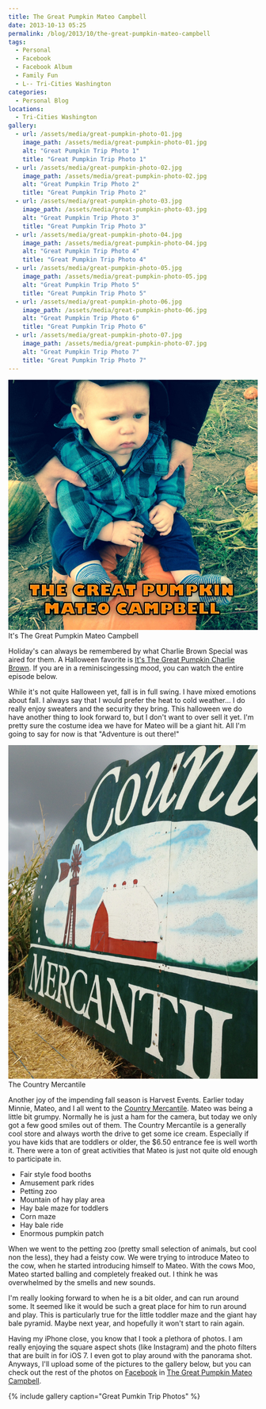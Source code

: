 ```yaml
---
title: The Great Pumpkin Mateo Campbell
date: 2013-10-13 05:25
permalink: /blog/2013/10/the-great-pumpkin-mateo-campbell
tags:
  - Personal
  - Facebook
  - Facebook Album
  - Family Fun
  - L-- Tri-Cities Washington
categories:
  - Personal Blog
locations: 
  - Tri-Cities Washington
gallery:
  - url: /assets/media/great-pumpkin-photo-01.jpg
    image_path: /assets/media/great-pumpkin-photo-01.jpg
    alt: "Great Pumpkin Trip Photo 1"
    title: "Great Pumpkin Trip Photo 1"
  - url: /assets/media/great-pumpkin-photo-02.jpg
    image_path: /assets/media/great-pumpkin-photo-02.jpg
    alt: "Great Pumpkin Trip Photo 2"
    title: "Great Pumpkin Trip Photo 2"
  - url: /assets/media/great-pumpkin-photo-03.jpg
    image_path: /assets/media/great-pumpkin-photo-03.jpg
    alt: "Great Pumpkin Trip Photo 3"
    title: "Great Pumpkin Trip Photo 3"
  - url: /assets/media/great-pumpkin-photo-04.jpg
    image_path: /assets/media/great-pumpkin-photo-04.jpg
    alt: "Great Pumpkin Trip Photo 4"
    title: "Great Pumpkin Trip Photo 4"
  - url: /assets/media/great-pumpkin-photo-05.jpg
    image_path: /assets/media/great-pumpkin-photo-05.jpg
    alt: "Great Pumpkin Trip Photo 5"
    title: "Great Pumpkin Trip Photo 5"
  - url: /assets/media/great-pumpkin-photo-06.jpg
    image_path: /assets/media/great-pumpkin-photo-06.jpg
    alt: "Great Pumpkin Trip Photo 6"
    title: "Great Pumpkin Trip Photo 6"
  - url: /assets/media/great-pumpkin-photo-07.jpg
    image_path: /assets/media/great-pumpkin-photo-07.jpg
    alt: "Great Pumpkin Trip Photo 7"
    title: "Great Pumpkin Trip Photo 7"
---
```


![ It's The Great Pumpkin Mateo Campbell ][1] It's The Great Pumpkin Mateo Campbell 

   [1]: /assets/media/mateo-campbell-fall-great-pumpkin.jpg

Holiday's can always be remembered by what Charlie Brown Special was aired for them. A Halloween favorite is [It's The Great Pumpkin Charlie Brown][2]. If you are in a reminiscingessing mood, you can watch the entire episode below.

   [2]: http://en.wikipedia.org/wiki/It's_the_Great_Pumpkin,_Charlie_Brown (Wikipedia Article:  The Great Pumpkin Charlie Brown)

While it's not quite Halloween yet, fall is in full swing. I have mixed emotions about fall. I always say that I would prefer the heat to cold weather... I do really enjoy sweaters and the security they bring. This halloween we do have another thing to look forward to, but I don't want to over sell it yet. I'm pretty sure the costume idea we have for Mateo will be a giant hit. All I'm going to say for now is that "Adventure is out there!"

![ The Country Mercantile ][3] The Country Mercantile 

   [3]: /assets/media/country-mercantile-pasco-sign-harvest.jpg

Another joy of the impending fall season is Harvest Events. Earlier today Minnie, Mateo, and I all went to the [Country Mercantile][4]. Mateo was being a little bit grumpy. Normally he is just a ham for the camera, but today we only got a few good smiles out of them. The Country Mercantile is a generally cool store and always worth the drive to get some ice cream. Especially if you have kids that are toddlers or older, the $6.50 entrance fee is well worth it. There were a ton of great activities that Mateo is just not quite old enough to participate in.

   [4]: http://www.countrymercantile.com/ (Country Mercantile)

  * Fair style food booths
  * Amusement park rides
  * Petting zoo
  * Mountain of hay play area
  * Hay bale maze for toddlers
  * Corn maze
  * Hay bale ride
  * Enormous pumpkin patch

When we went to the petting zoo (pretty small selection of animals, but cool non the less), they had a feisty cow. We were trying to introduce Mateo to the cow, when he started introducing himself to Mateo. With the cows Moo, Mateo started balling and completely freaked out. I think he was overwhelmed by the smells and new sounds.

I'm really looking forward to when he is a bit older, and can run around some. It seemed like it would be such a great place for him to run around and play. This is particularly true for the little toddler maze and the giant hay bale pyramid. Maybe next year, and hopefully it won't start to rain again.

Having my iPhone close, you know that I took a plethora of photos. I am really enjoying the square aspect shots (like Instagram) and the photo filters that are built in for iOS 7. I even got to play around with the panorama shot. Anyways, I'll upload some of the pictures to the gallery below, but you can check out the rest of the photos on [Facebook][5] in [The Great Pumpkin Mateo Campbell][6].

   [5]: http://fb.com/jacobshouse
   [6]: https://www.facebook.com/media/set/?set=a.805817189176.1073741828.44504407&type=1&l=19d7058778

{% include gallery caption="Great Pumkin Trip Photos" %}
